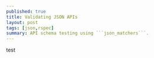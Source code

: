 ```yaml
---
published: true
title: Validating JSON APIs
layout: post
tags: [json,rspec]
summary: API schema testing using ```json_matchers```.
---
```

test
